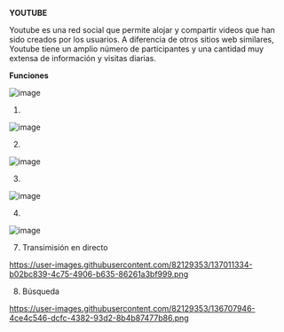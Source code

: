**YOUTUBE**

Youtube es una red social que permite alojar y compartir videos que han sido creados por los usuarios. A diferencia de otros sitios web similares, Youtube tiene un amplio número de participantes y una cantidad muy extensa de información y visitas diarias.

**Funciones**

![image](https://user-images.githubusercontent.com/82129353/137569198-7c39a19a-5dc6-4813-a0d4-da35861584bb.png)





1. 
![image](https://user-images.githubusercontent.com/87036389/137568884-55cdf02f-70ee-4cd6-86f2-8b0233d2dfcb.png)

2.
![image](https://user-images.githubusercontent.com/87036389/137563503-73c3200f-91ce-4d0b-86c2-45ef6c055597.png)

3. 
![image](https://user-images.githubusercontent.com/87036389/137568951-bab73b64-a36f-4fc5-b6d7-ec3b647498a2.png)

4.
![image](https://user-images.githubusercontent.com/87036389/137563523-5f070504-6990-4b66-ab68-0e3dbf158be3.png)

7. Transimisión en directo

https://user-images.githubusercontent.com/82129353/137011334-b02bc839-4c75-4906-b635-86261a3bf999.png

8. Búsqueda

https://user-images.githubusercontent.com/82129353/136707946-4ce4c546-dcfc-4382-93d2-8b4b87477b86.png

